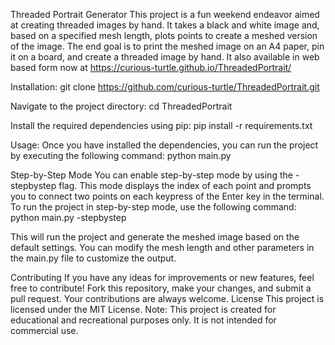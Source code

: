Threaded Portrait Generator
This project is a fun weekend endeavor aimed at creating threaded images by hand. It takes a black and white image and, based on a specified mesh length, plots points to create a meshed version of the image.
The end goal is to print the meshed image on an A4 paper, pin it on a board, and create a threaded image by hand.
It also available in web based form now at https://curious-turtle.github.io/ThreadedPortrait/

Installation:
git clone https://github.com/curious-turtle/ThreadedPortrait.git

Navigate to the project directory:
cd ThreadedPortrait

Install the required dependencies using pip:
pip install -r requirements.txt

Usage:
Once you have installed the dependencies, you can run the project by executing the following command:
python main.py

Step-by-Step Mode
You can enable step-by-step mode by using the -stepbystep flag. This mode displays the index of each point and prompts you to connect two points on each keypress of the Enter key in the terminal.
To run the project in step-by-step mode, use the following command:
python main.py -stepbystep

This will run the project and generate the meshed image based on the default settings. You can modify the mesh length and other parameters in the main.py file to customize the output.

Contributing
If you have any ideas for improvements or new features, feel free to contribute! Fork this repository, make your changes, and submit a pull request. Your contributions are always welcome.
License
This project is licensed under the MIT License.
Note: This project is created for educational and recreational purposes only. It is not intended for commercial use.

